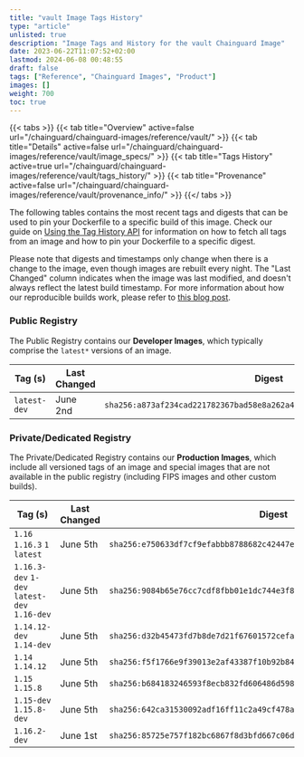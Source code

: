 ```yaml
---
title: "vault Image Tags History"
type: "article"
unlisted: true
description: "Image Tags and History for the vault Chainguard Image"
date: 2023-06-22T11:07:52+02:00
lastmod: 2024-06-08 00:48:55
draft: false
tags: ["Reference", "Chainguard Images", "Product"]
images: []
weight: 700
toc: true
---
```


{{< tabs >}}
{{< tab title="Overview" active=false url="/chainguard/chainguard-images/reference/vault/" >}}
{{< tab title="Details" active=false url="/chainguard/chainguard-images/reference/vault/image_specs/" >}}
{{< tab title="Tags History" active=true url="/chainguard/chainguard-images/reference/vault/tags_history/" >}}
{{< tab title="Provenance" active=false url="/chainguard/chainguard-images/reference/vault/provenance_info/" >}}
{{</ tabs >}}

The following tables contains the most recent tags and digests that can be used to pin your Dockerfile to a specific build of this image. Check our guide on [Using the Tag History API](/chainguard/chainguard-images/using-the-tag-history-api/) for information on how to fetch all tags from an image and how to pin your Dockerfile to a specific digest.

Please note that digests and timestamps only change when there is a change to the image, even though images are rebuilt every night. The "Last Changed" column indicates when the image was last modified, and doesn't always reflect the latest build timestamp. For more information about how our reproducible builds work, please refer to [this blog post](https://www.chainguard.dev/unchained/reproducing-chainguards-reproducible-image-builds).

### Public Registry
The Public Registry contains our **Developer Images**, which typically comprise the `latest*` versions of an image.

| Tag (s)       | Last Changed | Digest                                                                    |
|---------------|--------------|---------------------------------------------------------------------------|
|  `latest-dev` | June 2nd     | `sha256:a873af234cad221782367bad58e8a262a44048f68c04e1a07f7f7f735f8dbfb2` |


### Private/Dedicated Registry
The Private/Dedicated Registry contains our **Production Images**, which include all versioned tags of an image and special images that are not available in the public registry (including FIPS images and other custom builds).

| Tag (s)                                       | Last Changed | Digest                                                                    |
|-----------------------------------------------|--------------|---------------------------------------------------------------------------|
|  `1.16` `1.16.3` `1` `latest`                 | June 5th     | `sha256:e750633df7cf9efabbb8788682c42447ef1905a0b6707d11bf61524a8f581b8f` |
|  `1.16.3-dev` `1-dev` `latest-dev` `1.16-dev` | June 5th     | `sha256:9084b65e76cc7cdf8fbb01e1dc744e3f8f80a2106c7e244e9a1dea53de2deadd` |
|  `1.14.12-dev` `1.14-dev`                     | June 5th     | `sha256:d32b45473fd7b8de7d21f67601572cefadf7bea3fc44b0bb950b645a8624ae37` |
|  `1.14` `1.14.12`                             | June 5th     | `sha256:f5f1766e9f39013e2af43387f10b92b846b6cdf9e920bac2ce855008c3e94e69` |
|  `1.15` `1.15.8`                              | June 5th     | `sha256:b684183246593f8ecb832fd606486d5984ee8535448ff3e881aa1153ed9bbbe3` |
|  `1.15-dev` `1.15.8-dev`                      | June 5th     | `sha256:642ca31530092adf16ff11c2a49cf478a68a09e8b5c12b691461fabd3e026d9c` |
|  `1.16.2-dev`                                 | June 1st     | `sha256:85725e757f182bc6867f8d3bfd667c06df6f3ea19bedf502002088fed57ac045` |


